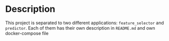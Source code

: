 # Description

This project is separated to two different applications: `feature_selector` and `predictor`. Each of them has their own description in `README.md` and own docker-compose file